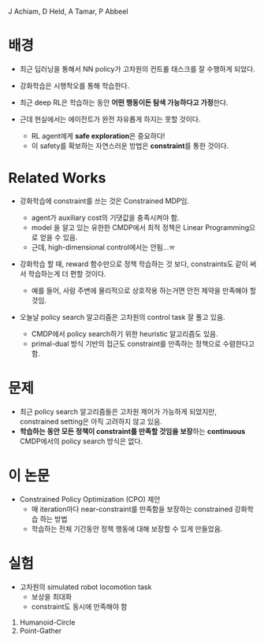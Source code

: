 J Achiam, D Held, A Tamar, P Abbeel

# 배경
- 최근 딥러닝을 통해서 NN policy가 고차원의 컨트롤 태스크를 잘 수행하게 되었다.


- 강화학습은 시행착오를 통해 학습한다.
- 최근 deep RL은 학습하는 동안 **어떤 행동이든 탐색 가능하다고 가정**한다.
- 근데 현실에서는 에이전트가 완전 자유롭게 하지는 못할 것이다.
	- RL agent에게 **safe exploration**은 중요하다!
	- 이 safety를 확보하는 자연스러운 방법은 **constraint**를 통한 것이다.

# Related Works
- 강화학습에 constraint를 쓰는 것은 Constrained MDP임.
	- agent가 auxiliary cost의 기댓값을 충족시켜야 함.
	- model 을 알고 있는 유한한 CMDP에서 최적 정책은 Linear Programming으로 얻을 수 있음.
	- 근데, high-dimensional control에서는 안됨...ㅠ

- 강화학습 할 때, reward 함수만으로 정책 학습하는 것 보다, constraints도 같이 써서 학습하는게 더 편할 것이다.
	- 예를 들어, 사람 주변에 물리적으로 상호작용 하는거면 안전 제약을 만족해야 할 것임.

- 오늘날 policy search 알고리즘은 고차원의 control task 잘 풀고 있음.
	- CMDP에서 policy search하기 위한 heuristic 알고리즘도 있음.
	- primal-dual 방식 기반의 접근도 constraint를 만족하는 정책으로 수렴한다고 함.
# 문제
- 최근 policy search 알고리즘들은 고차원 제어가 가능하게 되었지만, constrained setting은 아직 고려하지 않고 있음.
- **학습하는 동안 모든 정책이 constraint를 만족할 것임을 보장**하는 **continuous** CMDP에서의 policy search 방식은 없다.

# 이 논문
- Constrained Policy Optimization (CPO) 제안
	- 매 iteration마다 near-constraint를 만족함을 보장하는 constrained 강화학습 하는 방법
	- 학습하는 전체 기간동안 정책 행동에 대해 보장할 수 있게 만들었음.


# 실험
- 고차원의 simulated robot locomotion task
	- 보상을 최대화
	- constraint도 동시에 만족해야 함
1) Humanoid-Circle
2) Point-Gather